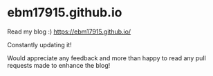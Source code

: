 # ebm17915.github.io

Read my blog :) https://ebm17915.github.io/ 

Constantly updating it!

Would appreciate any feedback and more than happy to read any pull requests made to enhance the blog!

